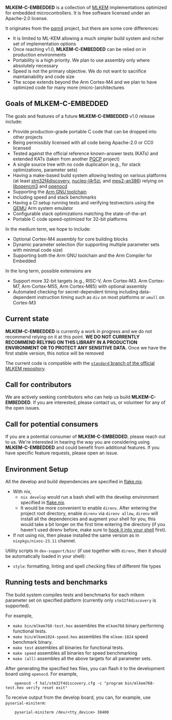 [//]: # (SPDX-License-Identifier: CC-BY-4.0)

**MLKEM-C-EMBEDDED** is a collection of [MLKEM](https://doi.org/10.6028/NIST.FIPS.203.ipd) implementations optimized for embedded microcontrollers.
It is free software licensed under an Apache-2.0 license.

It originates from the [pqm4](https://github.com/mupq/pqm4) project, but there are some core differences:
- It is limited to ML-KEM allowing a much simpler build system and richer set of implementation options
- Once reaching v1.0, **MLKEM-C-EMBEDDED** can be relied on in production environments
- Portability is a high priority. We plan to use assembly only where absolutely necessary
- Speed is not the primary objective. We do not want to sacrifice maintainability and code size
- The scope extends beyond the Arm Cortex-M4 and we plan to have optimized code for many more (micro-)architectures

## Goals of MLKEM-C-EMBEDDED

The goals and features of a future **MLKEM-C-EMBEDDED** v1.0 release include:

- Provide production-grade portable C code that can be dropped into other projects
- Being permissibly licensed with all code being Apache-2.0 or CC0 licensed
- Tested against the official reference known-answer tests (KATs) and extended KATs (taken from another [PQCP](https://github.com/pq-code-package) project)
- A single source tree with no code duplication (e.g., for stack optimizations, parameter sets)
- Having a make-based build system allowing testing on various platforms (at least [stm32f4discovery](https://www.st.com/en/evaluation-tools/stm32f4discovery.html), [nucleo-l4r5zi](https://www.st.com/en/evaluation-tools/nucleo-l4r5zi.html), and [mps2-an386](https://developer.arm.com/documentation/dai0386/c)) relying on [libopencm3](https://github.com/libopencm3/libopencm3) and [openocd](https://openocd.org/)
- Supporting the [Arm GNU toolchain](https://developer.arm.com/downloads/-/arm-gnu-toolchain-downloads)
- Including speed and stack benchmarks
- Having a CI setup running tests and verifying testvectors using the [QEMU](https://www.qemu.org/) Arm system emulator
- Configurable stack optimizations matching the state-of-the-art
- Portable C code speed-optimized for 32-bit platforms

In the medium term, we hope to include:
 - Optional Cortex-M4 assembly for core building blocks
 - Dynamic parameter selection (for supporting multiple parameter sets with minimal code size)
 - Supporting both the Arm GNU toolchain and the Arm Compiler for Embedded

In the long term, possible extensions are
 - Support more 32-bit targets (e.g., RISC-V, Arm Cortex-M3. Arm Cortex-M7, Arm Cortex-M55, Arm Cortex-M85) with optional assembly
 - Automated checking for secret-dependent timing including data-dependent instruction timing such as `div` on most platforms or `umull` on Cortex-M3

## Current state

**MLKEM-C-EMBEDDED** is currently a work in progress and we do not recommend relying on it at this point.
**WE DO NOT CURRENTLY RECOMMEND RELYING ON THIS LIBRARY IN A PRODUCTION ENVIRONMENT OR TO PROTECT ANY SENSITIVE DATA.**
Once we have the first stable version, this notice will be removed

The current code is compatible with the [`standard` branch of the official MLKEM repository](https://github.com/pq-crystals/kyber/tree/standard).

## Call for contributors

We are actively seeking contributors who can help us build **MLKEM-C-EMBEDDED**.
If you are interested, please contact us, or volunteer for any of the open issues.

## Call for potential consumers

If you are a potential consumer of **MLKEM-C-EMBEDDED**, please reach out to us.
We're interested in hearing the way you are considering using **MLKEM-C-EMBEDDED** and could benefit from additional features.
If you have specific feature requests, please open an issue.

## Environment Setup

All the develop and build dependencies are specified in [flake.nix](flake.nix). 

- With nix,
    - `nix develop` would run a bash shell with the develop environment specified in [flake.nix](flake.nix).
    - It would be more convenient to enable `direnv`. After entering the project root directory, enable `direnv` via `direnv allow`, `direnv` will install all the dependencies and augment your shell for you, this would take a bit longer on the first time entering the directory (if you haven't used direnv before, make sure to [hook it into your shell](https://direnv.net/docs/hook.html) first).
- If not using nix, then please installed the same version as in `nixpkgs/nixos-23.11` channel.

Utility scripts in `dev-support/bin/` (if use together with `direnv`, then it should be automatically loaded in your shell):
- `style`: formatting, linting and spell checking files of different file types

## Running tests and benchmarks

The build system compiles tests and benchmarks for each mlkem parameter set on specified platform (currently only `stm32f4discovery` is supported).

For example,
- `make bin/mlkem768-test.hex` assembles the `mlkem768` binary performing functional tests.
- `make bin/mlkem1024-speed.hex` assembles the `mlkem-1024` speed benchmark binary.
- `make test` assembles all binaries for functional tests.
- `make speed` assembles all binaries for speed benchmarking
- `make (all)` assembles all the above targets for all parameter sets.

After generating the specified hex files, you can flash it to the development board using `openocd`. 
For example,
```
    openocd -f hal/stm32f4discovery.cfg -c "program bin/mlkem768-test.hex verify reset exit"
```

To receive output from the develop board, you can, for example, use `pyserial-miniterm`: 
```
    pyserial-miniterm /dev/<tty_device> 38400
```
